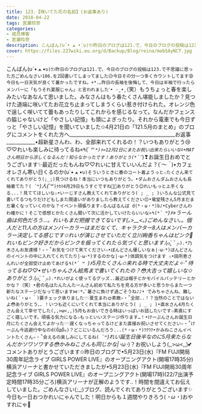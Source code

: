 ```yaml
---
title: 123.【咲いてた花の名前】(お返事あり)
date: 2018-04-22
tags: 宮瀬玲奈
categories: 
- 成员博客
- 宮瀬玲奈
description: こんばん(υ´• ﻌ •`υ)ﾜﾝ昨日のブログは121.で、今日のブログの投稿は123.で不思議に思った方ごめんなさい106.を2回書いてしまってました😥今日その分一つ多くカウントしてます😰今日も一日天気が良くて暑かったで...
cover: https://files.227wiki.eu.org/d/Backup/Blog/reina/mob5AyNCT.jpg 
---
```


こんばん(υ´• ﻌ •`υ)ﾜﾝ昨日のブログは121.で、今日のブログの投稿は123.で不思議に思った方ごめんなさい106.を2回書いてしまってました😥今日その分一つ多くカウントしてます😰今日も一日天気が良くて暑かったですね。☀︎*.｡昨日の長袖を後悔して、今日は半袖で行ったらメンバーに「もうそれ夏服じゃん」と言われましたˊ• ·̭ •̥`（笑）もうちょっと春を楽しみたいなあなんて思いました。みなさんはもう春たくさん堪能しましたか？見つけた道端に咲いてたお花立ち止まってしまうくらい惹き付けられた。オレンジ色で逞しく咲いてて蕾もあったりしてこれからを感じるなって。なんだかフェンスの脇じゃないけど「やさしい記憶」も頭によぎったり。それから電車でも今日ずっと「やさしい記憶」を聞いていました✩4月21日の「121.5月のまとめ」のブログにコメントをくれた方へ____________________________________________お返事____________•超新星さんわ、わ、全部来れてくれるの！？いつもありがとう😢♡♡れいも楽しみに待ってるね«٩(*´ ꒳ `*)۶»12月2日にまたお祝い出来たらいいな☺️•MATさん明日から涼しくなるんだ！知らなかったです！ありがとう(*´˘`*)❣お誕生日おめでとうございます✨最近だったもんね♡♡れいに甘えていいんだよ？(*´～｀*)•カフェオレさん寒い日くるのか(υ´• ﻌ •`υ)そういうときに春のコート着ようっと✩たくさん来てくれてありがとう(;_;)見つけるね！本当にいつもありがとう。•ダムおさんダムおさんも長袖着てた？( ´꒳`*)人(*´꒳` )ﾅｶﾏ4月29日もうすぐですね🎂✨ありがとう😊れいもっと上手くなる...！見ててほしいな✩•いーじすさん教えてくれてありがとう( ; _ ; )いろんな公式見て書いてるつもりだけどもしまた間違いがありましたら教えてください😔•竜堂残さん5月まだまだ暑くなっていくのかな？イベント頑張ります✩るんばるんば d(*・ω・*)b♪•Cyberさんわわ確かに！そこで感想とかたくさん聞いて次に活かしていけたらいいな«٩(*´ ꒳ `*)۶»うーん曲は何色だろう…。れいもまだ把握できてないです(｡>__<｡)ごめんなさい。。個人だと11人の方はメンバーカラーはまだなくて、キャラクター8人はメンバーカラー決定してる感じです✩れいが演じさせていただく立川絢香ちゃんはピンク🎀れいもピンク好きだからピンクを振ってくれたら気づくと思います*.(๓´͈ ˘ `͈๓).*乃木さんお友達様！✧‧˚お気をつけて来てください✩•ぼんどさん優しいなぁ|･ω･*)ぼんどさんのイベントの中に入れてくれてたり|･ω･*)するのかな|･ω･*)体調気をつけます ✩•田所恵さんれいが全部受け止めてあげる٩(*´ ꒳ `*)۶5月たくさん✩来れる時で大丈夫だよ✧‧˚ 待ってるね♡♡•せいちゃんさん絵馬まで書いてくれたの？😳大吉って嬉しいな✩ありがとう*.(๓´͈ ˘ `͈๓).*れいがよく使ってるグッズ..最近は帽子とかモバイルバッテリーとかかな？（笑）•君の名はたんたんたーんさん初めて私たちを見る方が多いと思うからまた一つ新たなステージだなって思います⋈♡*｡ﾟ暑さに負けず過ごそうね♪♪• でみちゃさんね、難しいね(´・ω・｀)要チェック承りました♡♡夏生まれ🌞素敵✧‧˚全部..！？当然のことではないよ😳ありがとう、、！いつも近くにいてくれて本当にありがとう( ; _ ; )•直水さん4月たくさん会えて幸せでした(,,>ω<,,)5月もお会いできる時はいっぱいお話したいです✩素直にすごく嬉しいです。頑張る気力になる✩もっといいステージ作ります…！•けーぶんさんお誕生日月にたくさん会えてよかった♡♡遅くなっちゃってるけどまた直接お祝いさせてください✧‧˚けーぶん今逃避行中なのd(ŐдŐ๑)？どこにいるんだろう...(*・ω・*)ﾜｸﾜｸ•かみねこさんイベントたくさん✧‧˚会えるの楽しみにしてるね( ´꒳`*)れい誕生日後半なのに5月来たらなんだかソワソワする😳かみねこさんも同じかな|･ω･*)？お祝いしよう(,,>ω<,,)💕コメントありがとうございます✩昨日のブログで•5月23日(水)『FM FUJI開局30周年記念ライブ GIRLS POWER LIVE』のオープニングアクト(開場17時35分)横浜アリーナと書かせていただきましたが•5月23日(水)『FM FUJI開局30周年記念ライブ GIRLS POWER LIVE』のオープニングアクト(開場17時)(22/7出演予定時間17時35分ごろ)横浜アリーナが正解のようです..！時間を間違えてお伝えしていました。ごめんなさい(;_;)ブログ、読んでくれてありがとうございます✨今日も一日おつかれいにゃんでした！明日からも１週間やりきろう(*・ω・*)おやすれにゃ💓


